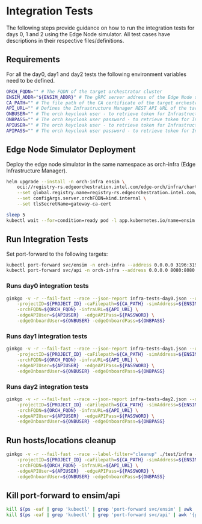 # Integration Tests

The following steps provide guidance on how to run the integration tests for days 0, 1 and 2 using
the Edge Node simulator.
All test cases have descriptions in their respective files/definitions.

## Requirements

For all the day0, day1 and day2 tests the following environment variables need to be defined.

```bash
ORCH_FQDN="" # The FQDN of the target orchestrator cluster
ENSIM_ADDR="${ENSIM_ADDR}" # The gRPC server address of the Edge Node simulator (if/when needed) - e.g., localhost:3196
CA_PATH="" # The file path of the CA certificate of the target orchestrator cluster
API_URL="" # Defines the Infrastructure Manager REST API URL of the target orchestrator cluster
ONBUSER="" # The orch keycloak user - to retrieve token for Infrastructure Manager SBI interactions of ENSIM
ONBPASS="" # The orch keycloak user password - to retrieve token for Infrastructure Manager SBI interactions of ENSIM
APIUSER="" # The orch keycloak user - to retrieve token for Infrastructure Manager REST API interactions - if not specified goes to default
APIPASS="" # The orch keycloak user password - to retrieve token for Infrastructure Manager REST API interactions - if not specified goes to default
```

## Edge Node Simulator Deployment

Deploy the edge node simulator in the same namespace as orch-infra (Edge Infrastructure Manager).

```bash
helm upgrade --install -n orch-infra ensim \
    oci://registry-rs.edgeorchestration.intel.com/edge-orch/infra/charts/ensim \
    --set global.registry.name=registry-rs.edgeorchestration.intel.com/edge-orch/ \
    --set configArgs.server.orchFQDN=kind.internal \
    --set tlsSecretName=gateway-ca-cert

sleep 5
kubectl wait --for=condition=ready pod -l app.kubernetes.io/name=ensim -n orch-infra --timeout=5m
```


## Run Integration Tests

Set port-forward to the following targets:

```bash
kubectl port-forward svc/ensim -n orch-infra --address 0.0.0.0 3196:3196 &
kubectl port-forward svc/api -n orch-infra --address 0.0.0.0 8080:8080 &
```

### Runs day0 integration tests
```bash
ginkgo -v -r --fail-fast --race --json-report infra-tests-day0.json --output-dir . --label-filter="infra-tests-day0" ./test/infra -- \
    -projectID=${PROJECT_ID} -caFilepath=${CA_PATH} -simAddress=${ENSIM_ADDR} \
    -orchFQDN=${ORCH_FQDN} -infraURL=${API_URL} \
    -edgeAPIUser=${APIUSER}  -edgeAPIPass=${PASSWORD} \
    -edgeOnboardUser=${ONBUSER} -edgeOnboardPass=${ONBPASS}
```
### Runs day1 integration tests
```bash
ginkgo -v -r --fail-fast --race --json-report infra-tests-day1.json --output-dir . --label-filter="infra-tests-day1" ./test/infra -- \
    -projectID=${PROJECT_ID} -caFilepath=${CA_PATH} -simAddress=${ENSIM_ADDR} \
    -orchFQDN=${ORCH_FQDN} -infraURL=${API_URL} \
    -edgeAPIUser=${APIUSER}  -edgeAPIPass=${PASSWORD} \
    -edgeOnboardUser=${ONBUSER} -edgeOnboardPass=${ONBPASS}
```

### Runs day2 integration tests

```bash
ginkgo -v -r --fail-fast --race --json-report infra-tests-day2.json --output-dir . --label-filter="infra-tests-day2" ./test/infra --  \
    -projectID=${PROJECT_ID} -caFilepath=${CA_PATH} -simAddress=${ENSIM_ADDR} \
    -orchFQDN=${ORCH_FQDN} -infraURL=${API_URL} \
    -edgeAPIUser=${APIUSER}  -edgeAPIPass=${PASSWORD} \
    -edgeOnboardUser=${ONBUSER} -edgeOnboardPass=${ONBPASS}
```

## Run hosts/locations cleanup
```bash
ginkgo -v -r --fail-fast --race --label-filter="cleanup" ./test/infra --  \
    -projectID=${PROJECT_ID} -caFilepath=${CA_PATH} -simAddress=${ENSIM_ADDR} \
    -orchFQDN=${ORCH_FQDN} -infraURL=${API_URL} \
    -edgeAPIUser=${APIUSER}  -edgeAPIPass=${PASSWORD} \
    -edgeOnboardUser=${ONBUSER} -edgeOnboardPass=${ONBPASS}
```

## Kill port-forward to ensim/api

```bash
kill $(ps -eaf | grep 'kubectl' | grep 'port-forward svc/ensim' | awk '{print $2}')
kill $(ps -eaf | grep 'kubectl' | grep 'port-forward svc/api' | awk '{print $2}')
```
